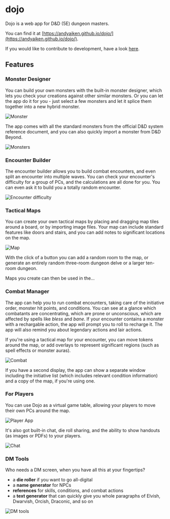 # dojo

Dojo is a web app for D&D (5E) dungeon masters.

You can find it at [https://andyaiken.github.io/dojo/](https://andyaiken.github.io/dojo/).

If you would like to contribute to development, have a look [here](contributing.md).

## Features

### Monster Designer

You can build your own monsters with the built-in monster designer, which lets you check your creations against other similar monsters. Or you can let the app do it for you - just select a few monsters and let it splice them together into a new hybrid monster.

![Monster](./public/screenshots/monster.png)

The app comes with all the standard monsters from the official D&D system reference document, and you can also quickly import a monster from D&D Beyond.

![Monsters](./public/screenshots/monsters.png)

### Encounter Builder

The encounter builder allows you to build combat encounters, and even split an encounter into multiple waves. You can check your encounter's difficulty for a group of PCs, and the calculations are all done for you. You can even ask it to build you a totally random encounter.

![Encounter difficulty](./public/screenshots/diff.png)

### Tactical Maps

You can create your own tactical maps by placing and dragging map tiles around a board, or by importing image files. Your map can include standard features like doors and stairs, and you can add notes to significant locations on the map.

![Map](./public/screenshots/map.png)

With the click of a button you can add a random room to the map, or generate an entirely random three-room dungeon delve or a larger ten-room dungeon.

Maps you create can then be used in the...

### Combat Manager

The app can help you to run combat encounters, taking care of the initiative order, monster hit points, and conditions. You can see at a glance which combatants are concentrating, which are prone or unconscious, which are affected by spells like *bless* and *bane*. If your encounter contains a monster with a rechargable action, the app will prompt you to roll to recharge it. The app will also remind you about legendary actions and lair actions.

If you're using a tactical map for your encounter, you can move tokens around the map, or add overlays to represent significant regions (such as spell effects or monster auras).

![Combat](./public/screenshots/combat.png)

If you have a second display, the app can show a separate window including the initiative list (which includes relevant condition information) and a copy of the map, if you're using one.

### For Players

You can use Dojo as a virtual game table, allowing your players to move their own PCs around the map.

![Player App](./public/screenshots/sessioncombat.png)

It's also got built-in chat, die roll sharing, and the ability to show handouts (as images or PDFs) to your players.

![Chat](./public/screenshots/sessionchat.png)

### DM Tools

Who needs a DM screen, when you have all this at your fingertips?

- a **die roller** if you want to go all-digital
- a **name generator** for NPCs
- **references** for skills, conditions, and combat actions
- a **text generator** that can quickly give you whole paragraphs of Elvish, Dwarvish, Orcish, Draconic, and so on

![DM tools](./public/screenshots/dmtools.png)
